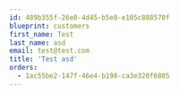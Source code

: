 ```yaml
---
id: 489b355f-26e0-4d45-b5e0-e105c888570f
blueprint: customers
first_name: Test
last_name: asd
email: test@test.com
title: 'Test asd'
orders:
  - 1ac55be2-147f-46e4-b198-ca3e320f6805
---
```

